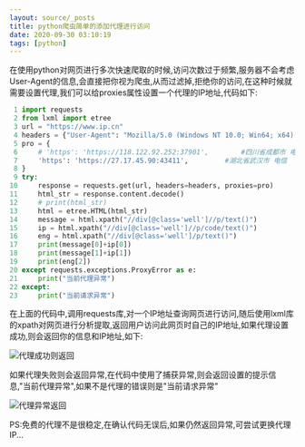 ```yaml
---
layout: source/_posts
title: python爬虫简单的添加代理进行访问
date: 2020-09-30 03:10:19
tags: [python]
---
```


在使用python对网页进行多次快速爬取的时候,访问次数过于频繁,服务器不会考虑User-Agent的信息,会直接把你视为爬虫,从而过滤掉,拒绝你的访问,在这种时候就需要设置代理,我们可以给proxies属性设置一个代理的IP地址,代码如下:

```python
 1 import requests
 2 from lxml import etree
 3 url = "https://www.ip.cn"
 4 headers = {"User-Agent": "Mozilla/5.0 (Windows NT 10.0; Win64; x64) AppleWebKit/537.36 (KHTML, like Gecko) Chrome/70.0.3538.102 Safari/537.36 OPR/57.0.3098.116", }
 5 pro = {
 6     # 'https': 'https://118.122.92.252:37901',        #四川省成都市 电信
 7     'https': 'https://27.17.45.90:43411',         #湖北省武汉市 电信
 8 }
 9 try:
10     response = requests.get(url, headers=headers, proxies=pro)
11     html_str = response.content.decode()
12     # print(html_str)
13     html = etree.HTML(html_str)
14     message = html.xpath("//div[@class='well']//p/text()")
15     ip = html.xpath("//div[@class='well']//p/code/text()")
16     eng = html.xpath("//div[@class='well']/p/text()")
17     print(message[0]+ip[0])
18     print(message[1]+ip[1])
19     print(eng[2])
20 except requests.exceptions.ProxyError as e:
21     print("当前代理异常")
22 except:
23     print("当前请求异常")
```

在上面的代码中,调用requests库,对一个IP地址查询网页进行访问,随后使用lxml库的xpath对网页进行分析提取,返回用户访问此网页时自己的IP地址,如果代理设置成功,则会返回你的信息和IP地址,如下:

![代理成功则返回](https://img2018.cnblogs.com/blog/1622662/201903/1622662-20190307134851189-1455422234.png)

如果代理失败则会返回异常,在代码中使用了捕获异常,则会返回设置的提示信息,"当前代理异常",如果不是代理的错误则是"当前请求异常"

![代理异常返回](https://img2018.cnblogs.com/blog/1622662/201903/1622662-20190307135223369-1509991809.png)

PS:免费的代理不是很稳定,在确认代码无误后,如果仍然返回异常,可尝试更换代理IP...